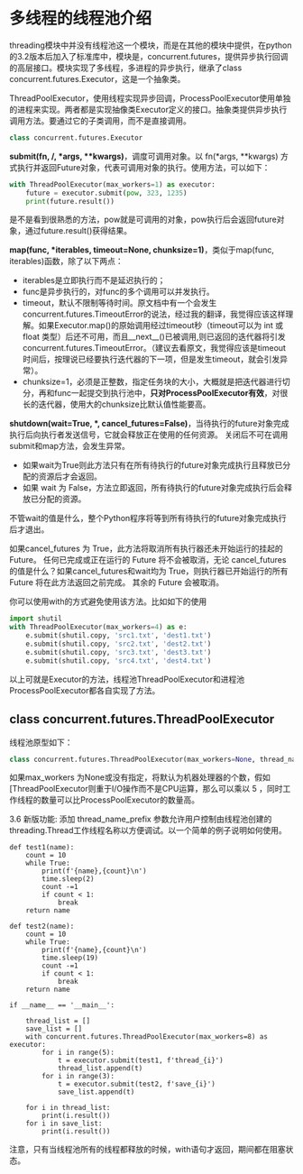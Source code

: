 # 多线程的线程池介绍

threading模块中并没有线程池这一个模块，而是在其他的模块中提供，在python的3.2版本后加入了标准库中，模块是，concurrent.futures，提供异步执行回调的高层接口。模块实现了多线程，多进程的异步执行，继承了class concurrent.futures.Executor，这是一个抽象类。

ThreadPoolExecutor，使用线程实现异步回调，ProcessPoolExecutor使用单独的进程来实现。两者都是实现抽像类Executor定义的接口。抽象类提供异步执行调用方法。要通过它的子类调用，而不是直接调用。

```python
class concurrent.futures.Executor
```

**submit(fn, /, \*args, \*\*kwargs)**，调度可调用对象。以 fn(\*args, \*\*kwargs) 方式执行并返回Future对象，代表可调用对象的执行。使用方法，可以如下：

```python
with ThreadPoolExecutor(max_workers=1) as executor:    
    future = executor.submit(pow, 323, 1235)    
    print(future.result()) 
```

是不是看到很熟悉的方法，pow就是可调用的对象，pow执行后会返回future对象，通过future.result()获得结果。

**map(func, \*iterables, timeout=None, chunksize=1)**，类似于map(func, iterables)函数，除了以下两点：

- iterables是立即执行而不是延迟执行的；
- func是异步执行的，对func的多个调用可以并发执行。
- timeout，默认不限制等待时间。原文档中有一个会发生concurrent.futures.TimeoutError的说法，经过我的翻译，我觉得应该这样理解。如果Executor.map()的原始调用经过timeout秒（timeout可以为 int 或 float 类型）后还不可用，而且\_\_next\_\_\()已被调用,则已返回的迭代器将引发concurrent.futures.TimeoutError。（建议去看原文，我觉得应该是timeout时间后，按理说已经要执行迭代器的下一项，但是发生timeout，就会引发异常）。
- chunksize=1，必须是正整数，指定任务块的大小，大概就是把迭代器进行切分，再和func一起提交到执行池中，**只对ProcessPoolExecutor有效**，对很长的迭代器，使用大的chunksize比默认值性能要高。

**shutdown(wait=True, *, cancel_futures=False)**，当待执行的future对象完成执行后向执行者发送信号，它就会释放正在使用的任何资源。 关闭后不可在调用submit和map方法，会发生异常。

- 如果wait为True则此方法只有在所有待执行的future对象完成执行且释放已分配的资源后才会返回。 
- 如果 wait 为 False，方法立即返回，所有待执行的future对象完成执行后会释放已分配的资源。 

不管wait的值是什么，整个Python程序将等到所有待执行的future对象完成执行后才退出。

如果cancel_futures 为 True，此方法将取消所有执行器还未开始运行的挂起的Future。 任何已完成或正在运行的 Future 将不会被取消，无论 cancel_futures 的值是什么？如果cancel_futures和wait均为 True，则执行器已开始运行的所有Future 将在此方法返回之前完成。 其余的 Future 会被取消。

你可以使用with的方式避免使用该方法。比如如下的使用

```python
import shutil
with ThreadPoolExecutor(max_workers=4) as e:
    e.submit(shutil.copy, 'src1.txt', 'dest1.txt')
    e.submit(shutil.copy, 'src2.txt', 'dest2.txt')
    e.submit(shutil.copy, 'src3.txt', 'dest3.txt')
    e.submit(shutil.copy, 'src4.txt', 'dest4.txt')
```

以上可就是Executor的方法，线程池ThreadPoolExecutor和进程池ProcessPoolExecutor都各自实现了方法。

## class concurrent.futures.ThreadPoolExecutor

线程池原型如下：

```python
class concurrent.futures.ThreadPoolExecutor(max_workers=None, thread_name_prefix='')
```

如果max_workers 为None或没有指定，将默认为机器处理器的个数，假如 [ThreadPoolExecutor则重于I/O操作而不是CPU运算，那么可以乘以 5 ，同时工作线程的数量可以比ProcessPoolExecutor的数量高。

3.6 新版功能: 添加 thread_name_prefix 参数允许用户控制由线程池创建的threading.Thread工作线程名称以方便调试。以一个简单的例子说明如何使用。

```
def test1(name):
    count = 10
    while True:
        print(f'{name},{count}\n')
        time.sleep(2)
        count -=1
        if count < 1:
            break
    return name

def test2(name):
    count = 10
    while True:
        print(f'{name},{count}\n')
        time.sleep(19)
        count -=1
        if count < 1:
            break
    return name
    
if __name__ == '__main__':

    thread_list = []
    save_list = []
    with concurrent.futures.ThreadPoolExecutor(max_workers=8) as executor:
        for i in range(5):
            t = executor.submit(test1, f'thread_{i}')
            thread_list.append(t)
        for i in range(3):
            t = executor.submit(test2, f'save_{i}')
            save_list.append(t)
            
    for i in thread_list:
        print(i.result())
    for i in save_list:
        print(i.result())  

```

注意，只有当线程池所有的线程都释放的时候，with语句才返回，期间都在阻塞状态。